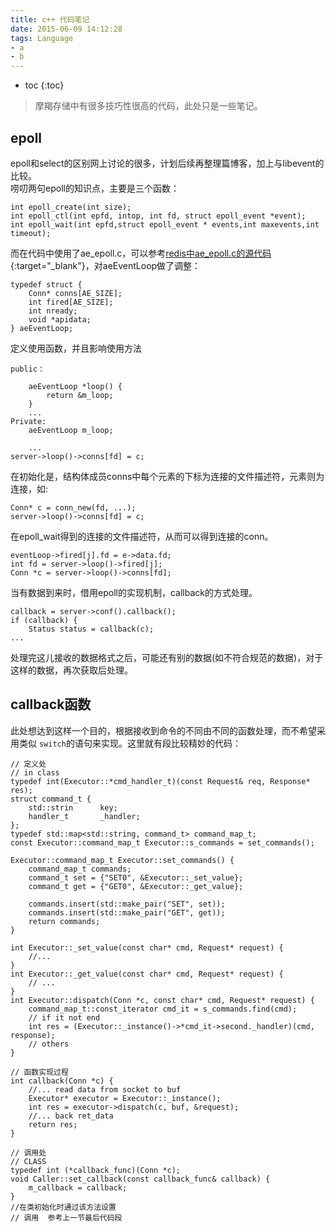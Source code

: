 ```yaml
---
title: c++ 代码笔记
date: 2015-06-09 14:12:28
tags: Language
- a
- b
---
```


* toc 
{:toc}

>摩羯存储中有很多技巧性很高的代码，此处只是一些笔记。

## epoll
epoll和select的区别网上讨论的很多，计划后续再整理篇博客，加上与libevent的比较。  
唠叨两句epoll的知识点，主要是三个函数：

    int epoll_create(int size);
    int epoll_ctl(int epfd, intop, int fd, struct epoll_event *event);
    int epoll_wait(int epfd,struct epoll_event * events,int maxevents,int timeout);
    
而在代码中使用了ae_epoll.c，可以参考[redis中ae_epoll.c的源代码](http://www.cnblogs.com/liuhao/archive/2012/05/16/2505491.html){:target="_blank"}，对aeEventLoop做了调整：

    typedef struct {
        Conn* conns[AE_SIZE];
        int fired[AE_SIZE];
        int nready;
        void *apidata;
    } aeEventLoop;

定义使用函数，并且影响使用方法

    public：
    
        aeEventLoop *loop() {
            return &m_loop;
        }
        ...
    Private:
        aeEventLoop m_loop;
    
        ...
    server->loop()->conns[fd] = c;

在初始化是，结构体成员conns中每个元素的下标为连接的文件描述符，元素则为连接，如:

    Conn* c = conn_new(fd, ...);
    server->loop()->conns[fd] = c;
    
在epoll_wait得到的连接的文件描述符，从而可以得到连接的conn。

    eventLoop->fired[j].fd = e->data.fd;
    int fd = server->loop()->fired[j];
    Conn *c = server->loop()->conns[fd];

当有数据到来时，借用epoll的实现机制，callback的方式处理。
    
    callback = server->conf().callback();
    if (callback) {
        Status status = callback(c);
    ...
    
处理完这儿接收的数据格式之后，可能还有别的数据(如不符合规范的数据)，对于这样的数据，再次获取后处理。

## callback函数

此处想达到这样一个目的，根据接收到命令的不同由不同的函数处理，而不希望采用类似 `switch`的语句来实现。这里就有段比较精妙的代码：

    // 定义处
    // in class
    typedef int(Executor::*cmd_handler_t)(const Request& req, Response* res);
    struct command_t {                          
        std::strin      key;      
        handler_t       _handler; 
    };
    typedef std::map<std::string, command_t> command_map_t;
    const Executor::command_map_t Executor::s_commands = set_commands();
  
    Executor::command_map_t Executor::set_commands() {
        command_map_t commands;
        command_t set = {"SET0", &Executor::_set_value};
        command_t get = {"GET0", &Executor::_get_value};
    
        commands.insert(std::make_pair("SET", set));
        commands.insert(std::make_pair("GET", get));
        return commands;
    }
    
    int Executor::_set_value(const char* cmd, Request* request) {
        //...
    }
    int Executor::_get_value(const char* cmd, Request* request) {
        // ... 
    }
    int Executor::dispatch(Conn *c, const char* cmd, Request* request) {
        command_map_t::const_iterator cmd_it = s_commands.find(cmd);
        // if it not end
        int res = (Executor::_instance()->*cmd_it->second._handler)(cmd, response);
        // others
    }
    
    // 函数实现过程
    int callback(Conn *c) {
        //... read data from socket to buf
        Executor* executor = Executor::_instance();
        int res = executor->dispatch(c, buf, &request);
        //... back ret_data
        return res;
    }
    
    // 调用处
    // CLASS
    typedef int (*callback_func)(Conn *c);
    void Caller::set_callback(const callback_func& callback) {
        m_callback = callback;
    }
    //在类初始化时通过该方法设置
    // 调用  参考上一节最后代码段 

